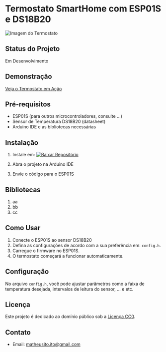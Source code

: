 # Termostato SmartHome com ESP01S e DS18B20
![Imagem do Termostato](link_da_imagem.png)

## Status do Projeto

Em Desenvolvimento

## Demonstração

[Veja o Termostato em Ação](link_da_demo.gif)

## Pré-requisitos

- ESP01S (para outros microcontroladores, consulte ...)
- Sensor de Temperatura DS18B20 (datasheet)
- Arduino IDE e as bibliotecas necessárias

## Instalação

1. Instale em: [![Baixar Repositório](https://img.shields.io/badge/Baixar-Reposit%C3%B3rio-brightgreen.svg)](https://github.com/math1p/Temperature-Humidity-ESP-DS18B20)

2. Abra o projeto na Arduino IDE
3. Envie o código para o ESP01S

## Bibliotecas
1. aa
2. bb
3. cc

## Como Usar

1. Conecte o ESP01S ao sensor DS18B20
2. Defina as configurações de acordo com a sua preferência em: `config.h`.
3. Carregue o firmware no ESP01S.
4. O termostato começará a funcionar automaticamente.

## Configuração

No arquivo `config.h`, você pode ajustar parâmetros como a faixa de temperatura desejada, intervalos de leitura do sensor, ... e etc.

## Licença

Este projeto é dedicado ao domínio público sob a [Licença CC0](https://creativecommons.org/publicdomain/zero/1.0/).

## Contato

- Email: matheusito.ito@gmail.com

